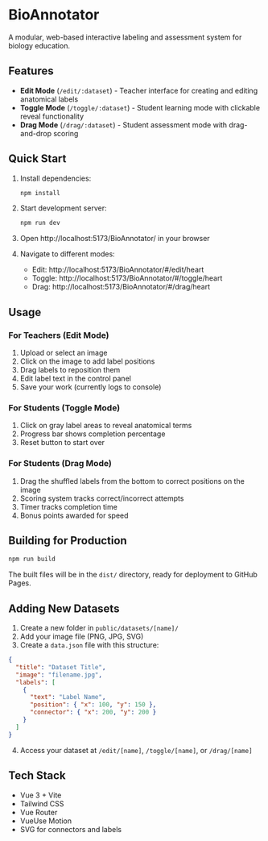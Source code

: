 # BioAnnotator

A modular, web-based interactive labeling and assessment system for biology education.

## Features

- **Edit Mode** (`/edit/:dataset`) - Teacher interface for creating and editing anatomical labels
- **Toggle Mode** (`/toggle/:dataset`) - Student learning mode with clickable reveal functionality  
- **Drag Mode** (`/drag/:dataset`) - Student assessment mode with drag-and-drop scoring

## Quick Start

1. Install dependencies:
   ```bash
   npm install
   ```

2. Start development server:
   ```bash
   npm run dev
   ```

3. Open http://localhost:5173/BioAnnotator/ in your browser

4. Navigate to different modes:
   - Edit: http://localhost:5173/BioAnnotator/#/edit/heart
   - Toggle: http://localhost:5173/BioAnnotator/#/toggle/heart  
   - Drag: http://localhost:5173/BioAnnotator/#/drag/heart

## Usage

### For Teachers (Edit Mode)
1. Upload or select an image
2. Click on the image to add label positions
3. Drag labels to reposition them
4. Edit label text in the control panel
5. Save your work (currently logs to console)

### For Students (Toggle Mode)
1. Click on gray label areas to reveal anatomical terms
2. Progress bar shows completion percentage
3. Reset button to start over

### For Students (Drag Mode)
1. Drag the shuffled labels from the bottom to correct positions on the image
2. Scoring system tracks correct/incorrect attempts
3. Timer tracks completion time
4. Bonus points awarded for speed

## Building for Production

```bash
npm run build
```

The built files will be in the `dist/` directory, ready for deployment to GitHub Pages.

## Adding New Datasets

1. Create a new folder in `public/datasets/[name]/`
2. Add your image file (PNG, JPG, SVG)
3. Create a `data.json` file with this structure:

```json
{
  "title": "Dataset Title",
  "image": "filename.jpg",
  "labels": [
    {
      "text": "Label Name",
      "position": { "x": 100, "y": 150 },
      "connector": { "x": 200, "y": 200 }
    }
  ]
}
```

4. Access your dataset at `/edit/[name]`, `/toggle/[name]`, or `/drag/[name]`

## Tech Stack

- Vue 3 + Vite
- Tailwind CSS
- Vue Router
- VueUse Motion
- SVG for connectors and labels